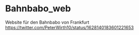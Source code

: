 # Bahnbabo_web
Website für den Bahnbabo von Frankfurt
<a href="https://twitter.com/PeterWirth10/status/1628140183601221653">https://twitter.com/PeterWirth10/status/1628140183601221653</a>
